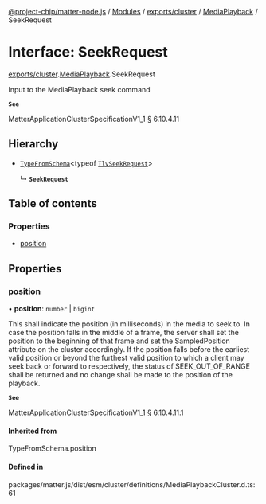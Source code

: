 [@project-chip/matter-node.js](../README.md) / [Modules](../modules.md) / [exports/cluster](../modules/exports_cluster.md) / [MediaPlayback](../modules/exports_cluster.MediaPlayback.md) / SeekRequest

# Interface: SeekRequest

[exports/cluster](../modules/exports_cluster.md).[MediaPlayback](../modules/exports_cluster.MediaPlayback.md).SeekRequest

Input to the MediaPlayback seek command

**`See`**

MatterApplicationClusterSpecificationV1_1 § 6.10.4.11

## Hierarchy

- [`TypeFromSchema`](../modules/exports_tlv.md#typefromschema)\<typeof [`TlvSeekRequest`](../modules/exports_cluster.MediaPlayback.md#tlvseekrequest)\>

  ↳ **`SeekRequest`**

## Table of contents

### Properties

- [position](exports_cluster.MediaPlayback.SeekRequest.md#position)

## Properties

### position

• **position**: `number` \| `bigint`

This shall indicate the position (in milliseconds) in the media to seek to. In case the position falls in
the middle of a frame, the server shall set the position to the beginning of that frame and set the
SampledPosition attribute on the cluster accordingly. If the position falls before the earliest valid
position or beyond the furthest valid position to which a client may seek back or forward to respectively,
the status of SEEK_OUT_OF_RANGE shall be returned and no change shall be made to the position of the
playback.

**`See`**

MatterApplicationClusterSpecificationV1_1 § 6.10.4.11.1

#### Inherited from

TypeFromSchema.position

#### Defined in

packages/matter.js/dist/esm/cluster/definitions/MediaPlaybackCluster.d.ts:61
